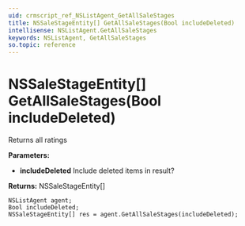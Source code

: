 ```yaml
---
uid: crmscript_ref_NSListAgent_GetAllSaleStages
title: NSSaleStageEntity[] GetAllSaleStages(Bool includeDeleted)
intellisense: NSListAgent.GetAllSaleStages
keywords: NSListAgent, GetAllSaleStages
so.topic: reference
---
```


# NSSaleStageEntity[] GetAllSaleStages(Bool includeDeleted)

Returns all ratings

**Parameters:**
 - **includeDeleted** Include deleted items in result?

**Returns:** NSSaleStageEntity[]

```crmscript
NSListAgent agent;
Bool includeDeleted;
NSSaleStageEntity[] res = agent.GetAllSaleStages(includeDeleted);
```

